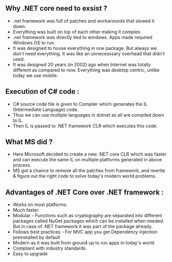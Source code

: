 ## Why .NET core need to exsist ?

- .net framework was full of patches and workarounds that slowed it down.
- Everything was built on top of each other making it complex.
- .net framework was directly tied to windows. Apps made required Windows OS to run.
- It was designed to house everything in one package. But always we don't need everything. It was like an unnecesssary overhead that didn't used.
- It was designed 20 years (in 2002) ago when Internet was totally different as compared to now. Everything was desktop centric, unlike today we use mobile.

## Execution of C# code :

- C# source code file is given to Compiler which generates the IL (Intermediate Language) code.
- Thus we can use multiple languages in dotnet as all are compiled down to IL.
- Then IL is passed to .NET framework CLR which executes this code.

## What MS did ?

- Here Microsoft decided to create a new .NET core CLR which was faster and can execute the same IL on multiple platforms generated in above process.
- MS got a chance to remove all the patches from framework, and rewrite & figure out the right code to solve today's modern world problems.

## Advantages of .NET Core over .NET framework :

- Works on most platforms.
- Much faster.
- Modular - Functions such as cryptography are separated into different packages called NuGet packages which can be installed when needed. But in case of .NET framework it was part of the package already.
- Follows best practices - For MVC app you get Dependency injection preinstalled by default
- Modern as it was built from ground up to run apps in today's world
- Compliant with industry standards.
- Easy to upgrade
